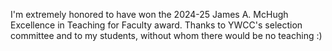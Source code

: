 ---
---

I'm extremely honored to have won the 2024-25 James A. McHugh Excellence in Teaching for Faculty award.
Thanks to YWCC's selection committee and to my students, without whom there would be no teaching :)